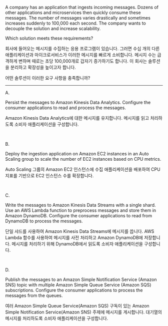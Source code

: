 A company has an application that ingests incoming messages. Dozens of other applications and microservices then quickly consume these messages. The number of messages varies drastically and sometimes increases suddenly to 100,000 each second. The company wants to decouple the solution and increase scalability.

Which solution meets these requirements?

회사에 들어오는 메시지를 수집하는 응용 프로그램이 있습니다. 그러면 수십 개의 다른 애플리케이션과 마이크로서비스가 이러한 메시지를 빠르게 소비합니다. 메시지 수는 급격하게 변하며 때로는 초당 100,000개로 갑자기 증가하기도 합니다. 이 회사는 솔루션을 분리하고 확장성을 높이고자 합니다.

어떤 솔루션이 이러한 요구 사항을 충족합니까?


---


A.

Persist the messages to Amazon Kinesis Data Analytics. Configure the consumer applications to read and process the messages.

Amazon Kinesis Data Analytics에 대한 메시지를 유지합니다. 메시지를 읽고 처리하도록 소비자 애플리케이션을 구성합니다.

​

B.

Deploy the ingestion application on Amazon EC2 instances in an Auto Scaling group to scale the number of EC2 instances based on CPU metrics.

Auto Scaling 그룹의 Amazon EC2 인스턴스에 수집 애플리케이션을 배포하여 CPU 지표를 기반으로 EC2 인스턴스 수를 확장합니다.

​

C.

Write the messages to Amazon Kinesis Data Streams with a single shard. Use an AWS Lambda function to preprocess messages and store them in Amazon DynamoDB. Configure the consumer applications to read from DynamoDB to process the messages.

단일 샤드를 사용하여 Amazon Kinesis Data Streams에 메시지를 씁니다. AWS Lambda 함수를 사용하여 메시지를 사전 처리하고 Amazon DynamoDB에 저장합니다. 메시지를 처리하기 위해 DynamoDB에서 읽도록 소비자 애플리케이션을 구성합니다.

​

D.

Publish the messages to an Amazon Simple Notification Service (Amazon SNS) topic with multiple Amazon Simple Queue Service (Amazon SQS) subscriptions. Configure the consumer applications to process the messages from the queues.

여러 Amazon Simple Queue Service(Amazon SQS) 구독이 있는 Amazon Simple Notification Service(Amazon SNS) 주제에 메시지를 게시합니다. 대기열의 메시지를 처리하도록 소비자 애플리케이션을 구성합니다.